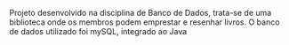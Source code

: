 Projeto desenvolvido na disciplina de Banco de Dados, trata-se de uma biblioteca onde os membros podem emprestar e resenhar livros.
O banco de dados utilizado foi mySQL, integrado ao Java

